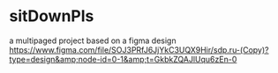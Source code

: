 # sitDownPls
a multipaged project based on a figma design https://www.figma.com/file/SOJ3PRfJ6JjYkC3UQX9Hir/sdp.ru-(Copy)?type=design&amp;node-id=0-1&amp;t=GkbkZQAJlUqu6zEn-0
